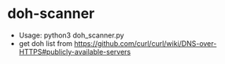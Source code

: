# doh-scanner

- Usage: python3 doh_scanner.py
- get doh list from https://github.com/curl/curl/wiki/DNS-over-HTTPS#publicly-available-servers
